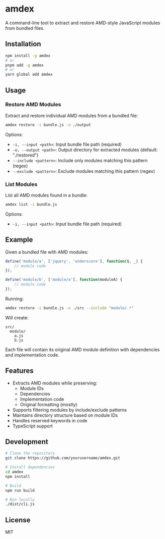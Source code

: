 # amdex

A command-line tool to extract and restore AMD-style JavaScript modules from bundled files.

## Installation

```bash
npm install -g amdex
# or
pnpm add -g amdex
# or
yarn global add amdex
```

## Usage

### Restore AMD Modules

Extract and restore individual AMD modules from a bundled file:

```bash
amdex restore -i bundle.js -o ./output
```

Options:
- `-i, --input <path>`: Input bundle file path (required)
- `-o, --output <path>`: Output directory for extracted modules (default: "./restored")
- `--include <pattern>`: Include only modules matching this pattern (regex)
- `--exclude <pattern>`: Exclude modules matching this pattern (regex)

### List Modules

List all AMD modules found in a bundle:

```bash
amdex list -i bundle.js
```

Options:
- `-i, --input <path>`: Input bundle file path (required)

## Example

Given a bundled file with AMD modules:

```javascript
define('module/a', ['jquery', 'underscore'], function($, _) {
    // module code
});

define('module/b', ['module/a'], function(moduleA) {
    // module code
});
```

Running:
```bash
amdex restore -i bundle.js -o ./src --include "module/.*"
```

Will create:
```
src/
  module/
    a.js
    b.js
```

Each file will contain its original AMD module definition with dependencies and implementation code.

## Features

- Extracts AMD modules while preserving:
  - Module IDs
  - Dependencies
  - Implementation code
  - Original formatting (mostly)
- Supports filtering modules by include/exclude patterns
- Maintains directory structure based on module IDs
- Handles reserved keywords in code
- TypeScript support

## Development

```bash
# Clone the repository
git clone https://github.com/yourusername/amdex.git

# Install dependencies
cd amdex
npm install

# Build
npm run build

# Run locally
./dist/cli.js
```

## License

MIT
